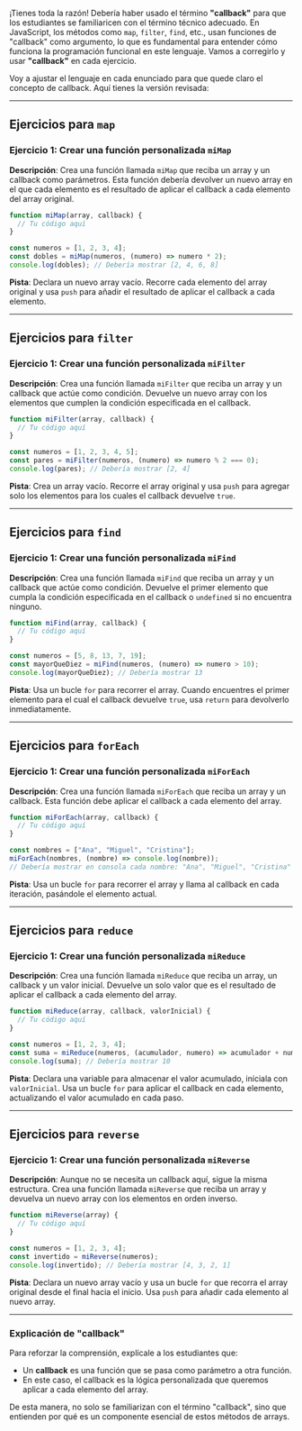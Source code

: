 ¡Tienes toda la razón! Debería haber usado el término **"callback"** para que los estudiantes se familiaricen con el término técnico adecuado. En JavaScript, los métodos como `map`, `filter`, `find`, etc., usan funciones de "callback" como argumento, lo que es fundamental para entender cómo funciona la programación funcional en este lenguaje. Vamos a corregirlo y usar **"callback"** en cada ejercicio.

Voy a ajustar el lenguaje en cada enunciado para que quede claro el concepto de callback. Aquí tienes la versión revisada:

---

## **Ejercicios para `map`**

### **Ejercicio 1: Crear una función personalizada `miMap`**

**Descripción**: Crea una función llamada `miMap` que reciba un array y un callback como parámetros. Esta función debería devolver un nuevo array en el que cada elemento es el resultado de aplicar el callback a cada elemento del array original.

```javascript
function miMap(array, callback) {
  // Tu código aquí
}

const numeros = [1, 2, 3, 4];
const dobles = miMap(numeros, (numero) => numero * 2);
console.log(dobles); // Debería mostrar [2, 4, 6, 8]
```

**Pista**: Declara un nuevo array vacío. Recorre cada elemento del array original y usa `push` para añadir el resultado de aplicar el callback a cada elemento.

---

## **Ejercicios para `filter`**

### **Ejercicio 1: Crear una función personalizada `miFilter`**

**Descripción**: Crea una función llamada `miFilter` que reciba un array y un callback que actúe como condición. Devuelve un nuevo array con los elementos que cumplen la condición especificada en el callback.

```javascript
function miFilter(array, callback) {
  // Tu código aquí
}

const numeros = [1, 2, 3, 4, 5];
const pares = miFilter(numeros, (numero) => numero % 2 === 0);
console.log(pares); // Debería mostrar [2, 4]
```

**Pista**: Crea un array vacío. Recorre el array original y usa `push` para agregar solo los elementos para los cuales el callback devuelve `true`.

---

## **Ejercicios para `find`**

### **Ejercicio 1: Crear una función personalizada `miFind`**

**Descripción**: Crea una función llamada `miFind` que reciba un array y un callback que actúe como condición. Devuelve el primer elemento que cumpla la condición especificada en el callback o `undefined` si no encuentra ninguno.

```javascript
function miFind(array, callback) {
  // Tu código aquí
}

const numeros = [5, 8, 13, 7, 19];
const mayorQueDiez = miFind(numeros, (numero) => numero > 10);
console.log(mayorQueDiez); // Debería mostrar 13
```

**Pista**: Usa un bucle `for` para recorrer el array. Cuando encuentres el primer elemento para el cual el callback devuelve `true`, usa `return` para devolverlo inmediatamente.

---

## **Ejercicios para `forEach`**

### **Ejercicio 1: Crear una función personalizada `miForEach`**

**Descripción**: Crea una función llamada `miForEach` que reciba un array y un callback. Esta función debe aplicar el callback a cada elemento del array.

```javascript
function miForEach(array, callback) {
  // Tu código aquí
}

const nombres = ["Ana", "Miguel", "Cristina"];
miForEach(nombres, (nombre) => console.log(nombre));
// Debería mostrar en consola cada nombre: "Ana", "Miguel", "Cristina"
```

**Pista**: Usa un bucle `for` para recorrer el array y llama al callback en cada iteración, pasándole el elemento actual.

---

## **Ejercicios para `reduce`**

### **Ejercicio 1: Crear una función personalizada `miReduce`**

**Descripción**: Crea una función llamada `miReduce` que reciba un array, un callback y un valor inicial. Devuelve un solo valor que es el resultado de aplicar el callback a cada elemento del array.

```javascript
function miReduce(array, callback, valorInicial) {
  // Tu código aquí
}

const numeros = [1, 2, 3, 4];
const suma = miReduce(numeros, (acumulador, numero) => acumulador + numero, 0);
console.log(suma); // Debería mostrar 10
```

**Pista**: Declara una variable para almacenar el valor acumulado, iníciala con `valorInicial`. Usa un bucle `for` para aplicar el callback en cada elemento, actualizando el valor acumulado en cada paso.

---

## **Ejercicios para `reverse`**

### **Ejercicio 1: Crear una función personalizada `miReverse`**

**Descripción**: Aunque no se necesita un callback aquí, sigue la misma estructura. Crea una función llamada `miReverse` que reciba un array y devuelva un nuevo array con los elementos en orden inverso.

```javascript
function miReverse(array) {
  // Tu código aquí
}

const numeros = [1, 2, 3, 4];
const invertido = miReverse(numeros);
console.log(invertido); // Debería mostrar [4, 3, 2, 1]
```

**Pista**: Declara un nuevo array vacío y usa un bucle `for` que recorra el array original desde el final hacia el inicio. Usa `push` para añadir cada elemento al nuevo array.

---

### **Explicación de "callback"**

Para reforzar la comprensión, explícale a los estudiantes que:

- Un **callback** es una función que se pasa como parámetro a otra función.
- En este caso, el callback es la lógica personalizada que queremos aplicar a cada elemento del array.

De esta manera, no solo se familiarizan con el término "callback", sino que entienden por qué es un componente esencial de estos métodos de arrays.
